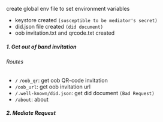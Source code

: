 create global env file to set environment variables
- keystore created ```(susceptible to be mediator's secret)```
- did.json file created ```(did document)```
- oob invitation.txt and qrcode.txt created

##### 1. Get out of  band invitation
###### Routes
- ```/``` ```/oob_qr```: get oob QR-code invitation
- ```/oob_url```: get oob invitation url
- ```/.well-known/did.json```: get did document ```(Bad Request)```
- ```/about```: about 

##### 2. Mediate Request

